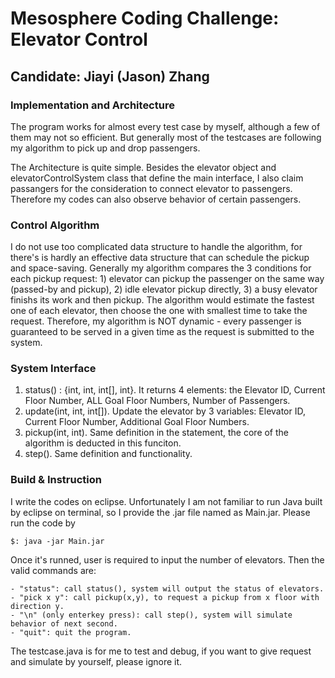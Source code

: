 # Mesosphere Coding Challenge: Elevator Control
## Candidate: Jiayi (Jason) Zhang
      
### Implementation and Architecture

The program works for almost every test case by myself, although a few  of them may not so efficient. But generally most of the testcases are following my algorithm to pick up and drop passengers.

The Architecture is quite simple. Besides the elevator object and elevatorControlSystem class that define the main interface, I also claim passangers for the consideration to connect elevator to passengers. Therefore my codes can also observe behavior of certain passengers.

### Control Algorithm

I do not use too complicated data structure to handle the algorithm, for there's is hardly an effective data structure that can schedule the pickup and space-saving. Generally my algorithm compares the 3 conditions for each pickup request: 1) elevator can pickup the passenger on the same way (passed-by and pickup), 2) idle elevator pickup directly, 3) a busy elevator finishs its work and then pickup. The algorithm would estimate the fastest one of each elevator, then choose the one with smallest time to take the request. Therefore, my algorithm is NOT dynamic - every passenger is guaranteed to be served in a given time as the request is submitted to the system.

### System Interface

1. status() : {int, int, int[], int}. It returns 4 elements: the Elevator ID, Current Floor Number, ALL Goal Floor Numbers, Number of Passengers.
2. update(int, int, int[]). Update the elevator by 3 variables: Elevator ID, Current Floor Number, Additional Goal Floor Numbers.
3. pickup(int, int). Same definition in the statement, the core of the algorithm is deducted in this funciton.
4. step(). Same definition and functionality.

### Build & Instruction

I write the codes on eclipse. Unfortunately I am not familiar to run Java built by eclipse on terminal, so I provide the .jar file named as Main.jar. Please run the code by
```
$: java -jar Main.jar
```
Once it's runned, user is required to input the number of elevators. Then the valid commands are:

```
- "status": call status(), system will output the status of elevators.
- "pick x y": call pickup(x,y), to request a pickup from x floor with direction y.
- "\n" (only enterkey press): call step(), system will simulate behavior of next second.
- "quit": quit the program.
```
The testcase.java is for me to test and debug, if you want to give request and simulate by yourself, please ignore it.
